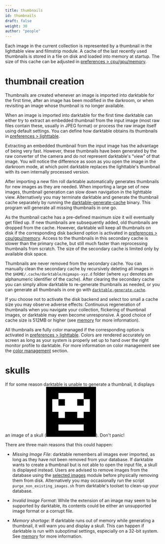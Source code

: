 ```yaml
---
title: thumbnails
id: thumbnails
draft: false
weight: 30
author: "people"
---
```


Each image in the current collection is represented by a thumbnail in the lighttable view and filmstrip module. A cache of the last recently used thumbnails is stored in a file on disk and loaded into memory at startup. The size of this cache can be adjusted in [preferences > cpu/gpu/memory](../../../preferences-settings/cpu-gpu-memory.md).

# thumbnail creation

Thumbnails are created whenever an image is imported into darktable for the first time, after an image has been modified in the darkroom, or when revisiting an image whose thumbnail is no longer available.

When an image is imported into darktable for the first time darktable can either try to extract an embedded thumbnail from the input image (most raw files contain these, usually in JPEG format) or process the raw image itself using default settings. You can define how darktable obtains its thumbnails in [preferences > lighttable](../../../preferences-settings/lighttable.md).

Extracting an embedded thumbnail from the input image has the advantage of being very fast. However, these thumbnails have been generated by the raw converter of the camera and do not represent darktable's “view” of that image. You will notice the difference as soon as you open the image in the darkroom mode, at which point darktable replaces the lighttable's thumbnail with its own internally processed version.

After importing a new film roll darktable automatically generates thumbnails for new images as they are needed. When importing a large set of new images, thumbnail generation can slow down navigation in the lighttable view. Alternatively you may terminate darktable and generate the thumbnail cache separately by running the [darktable-generate-cache](../../special-topics/program-invocation/darktable-generate-cache.md) binary. This program will generate all missing thumbnails in one go.

As the thumbnail cache has a pre-defined maximum size it will eventually get filled up. If new thumbnails are subsequently added, old thumbnails are dropped from the cache. However, darktable will keep all thumbnails on disk if the corresponding disk backend option is activated in [preferences > cpu/gpu/memory](../../../preferences-settings/cpu-gpu-memory.md). Access to the thumbnails in this secondary cache is slower than the primary cache, but still much faster than reprocessing thumbnails from scratch. The size of the secondary cache is limited only by available disk space.

Thumbnails are never removed from the secondary cache. You can manually clean the secondary cache by recursively deleting all images in the `$HOME/.cache/darktable/mipmaps-xyz.d` folder (where `xyz` denotes an alphanumeric identifier of the cache). After clearing the secondary cache you can simply allow darktable to re-generate thumbnails as needed, or you can generate all thumbnails in one go with [`darktable-generate-cache`](../../special-topics/program-invocation/darktable-generate-cache.md).

If you choose not to activate the disk backend and select too small a cache size you may observe adverse effects: Continuous regeneration of thumbnails when you navigate your collection, flickering of thumbnail images, or darktable may even become unresponsive. A good choice of cache size is 512MB or higher (see [memory](../../../special-topics/memory.md) for more information).

All thumbnails are fully color managed if the corresponding option is activated in [preferences > lighttable](../../../preferences-settings/lighttable.md). Colors are rendered accurately on screen as long as your system is properly set up to hand over the right monitor profile to darktable. For more information on color management see the [color management](../../../special-topics/color-management/_index.md) section.

# skulls

If for some reason darktable is unable to generate a thumbnail, it displays an image of a skull (![skull icon](./thumbnails/skull.png)). Don't panic!
	
There are three main reasons that this could happen:

- _Missing Image File_: darktable remembers all images ever imported, as long as they have not been removed from your database. If darktable wants to create a thumbnail but is not able to open the input file, a skull is displayed instead. Users are advised to remove images from the database using the [selected images](../../../module-reference/utility-modules/lighttable/selected-image.md) module before physically removing them from disk. Alternatively you may occasionally run the script `purge_non_existing_images.sh` from darktable's toolset to clean-up your database.

- _Invalid Image Format_: While the extension of an image may seem to be supported by darktable, its contents could be either an unsupported image format or a corrupt file. 

- _Memory shortage_: If darktable runs out of memory while generating a thumbnail, it will warn you and display a skull. This can happen if darktable is run with suboptimal settings, especially on a 32-bit system. See [memory](../../../special-topics/memory.md) for more information.
